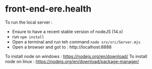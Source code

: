 # front-end-ere.health

To run the local server :
* Ensure to have a recent stable version of nodeJS (14.x)
* run `npm install`
* Open a terminal and run teh command `node srv/src/Server.mjs`
* Open a browser and got to : http://localhost:8888

To install node on windows : https://nodejs.org/en/download/
To install node on linux   : https://nodejs.org/en/download/package-manager/